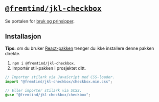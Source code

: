# [`@fremtind/jkl-checkbox`](https://jokul.fremtind.no/komponenter/checkbox)

Se portalen for [bruk og prinsipper](https://jokul.fremtind.no/komponenter/checkbox).

## Installasjon

**Tips:** om du bruker [React-pakken](../checkbox-react/) trenger du ikke installere denne pakken direkte.

1. `npm i @fremtind/jkl-checkbox`.
2. Importér stil-pakken i prosjektet ditt.

```js
// Importer stilark via JavaScript med CSS-loader.
import "@fremtind/jkl-checkbox/checkbox.min.css";
```

```scss
// Eller importer stilark via SCSS.
@use "@fremtind/jkl-checkbox/checkbox";
```
